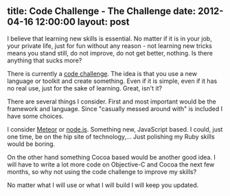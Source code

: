 title: Code Challenge - The Challenge
date: 2012-04-16 12:00:00
layout: post
---
I believe that learning new skills is essential. No matter if it is in your job, your
private life, just for fun without any reason - not learning new tricks means you stand 
still, do not improve, do not get better, nothing. Is there anything that sucks more?
<!--MORE-->

There is currently a [code challenge][1]. The idea is that you use a new language or
toolkit and create something. Even if it is simple, even if it has no real use, just
for the sake of learning. Great, isn't it?

There are several things I consider. First and most important would be the framework and
language. Since "casually messed around with" is included I have some choices.

I consider [Meteor][3] or [node.js][2]. Something new, JavaScript based. I could, just
one time, be on the hip site of technology,... Just polishing my Ruby skills would
be boring.

On the other hand something Cocoa based would be another good idea. I will have to write
a lot more code on Objective-C and Cocoa the next few months, so why not using the code
challenge to improve my skills?

No matter what I will use or what I will build I will keep you updated.

[1]: http://fredboyle.com/codechallenge/
[2]: http://nodejs.org/
[3]: http://www.meteor.com/

